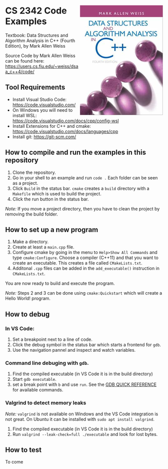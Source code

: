# <img src="images/DS_Weiss_Book.jpg" align="right"> CS 2342 Code Examples

Textbook: Data Structures and Algorithm Analysis in C++ (Fourth Edition), by Mark Allen Weiss

Source Code by Mark Allen Weiss can be found here:
https://users.cs.fiu.edu/~weiss/dsaa_c++4/code/

## Tool Requirements

* Install Visual Studio Code: https://code.visualstudio.com/
* On Windows you will need to install WSL: https://code.visualstudio.com/docs/cpp/config-wsl
* Install Extensions for C++ and cmake: https://code.visualstudio.com/docs/languages/cpp
* Install git: https://git-scm.com/


## How to compile and run the examples in this repository

1. Clone the repository.
2. Go in your shell to an example and run `code .` Each folder can be seen as a project.
3. Click `Build` in the status bar. `cmake` creates a `build` directory with a `Makefile` which is used to 
   build the project.
4. Click the run button in the status bar.

*Note:* If you move a project directory, then you have to clean the project by removing the build folder.

## How to set up a new program

1. Make a directory.
2. Create at least a `main.cpp` file.
3. Configure cmake by going in the menu to `Help>Show All Commands` and type `cmake:Configure`. Choose a compiler 
   (C++11) and that you want to create an executable. This creates a file called `CMakeLists.txt`.
4. Additonal `.cpp` files can be added in the `add_executable()` instruction in `CMakeLists.txt`.

You are now ready to build and execute the program.

*Note:* Steps 2 and 3 can be done using `cmake:Quickstart` which will create a Hello World! program.

## How to debug

### In VS Code:

1. Set a breakpoint next to a line of code.
2. Click the debug symbol in the status bar which starts a frontend for `gdb`.
3. Use the navigation pannel and inspect and watch variables.

### Command line debuging with `gdb`.

1. Find the compiled executable (in VS Code it is in the build directory)
2. Start `gdb executable`.
3. set a break point with `b` and use `run`. See the [GDB QUICK REFERENCE](https://users.ece.utexas.edu/~adnan/gdb-refcard.pdf) for available commands.

### Valgrind to detect memory leaks

*Note:* `valgrind` is not available on Windows and the VS Code integration is not great. On Ubuntu it can be installed with
`sudo apt install valgrind`.

1. Find the compiled executable (in VS Code it is in the build directory)
2. Run `valgrind --leak-check=full ./executable` and look for lost bytes.

## How to test

To come
